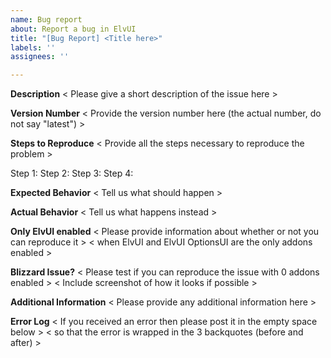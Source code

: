 ```yaml
---
name: Bug report
about: Report a bug in ElvUI
title: "[Bug Report] <Title here>"
labels: ''
assignees: ''

---
```


**Description**
< Please give a short description of the issue here >


**Version Number**
< Provide the version number here (the actual number, do not say "latest") >


**Steps to Reproduce**
< Provide all the steps necessary to reproduce the problem >

Step 1:
Step 2:
Step 3:
Step 4:


**Expected Behavior**
< Tell us what should happen >


**Actual Behavior**
< Tell us what happens instead >


**Only ElvUI enabled**
< Please provide information about whether or not you can reproduce it >
< when ElvUI and ElvUI OptionsUI are the only addons enabled >


**Blizzard Issue?**
< Please test if you can reproduce the issue with 0 addons enabled >
< Include screenshot of how it looks if possible >


**Additional Information**
< Please provide any additional information here >


**Error Log**
< If you received an error then please post it in the empty space below >
< so that the error is wrapped in the 3 backquotes (before and after) >
```

```
